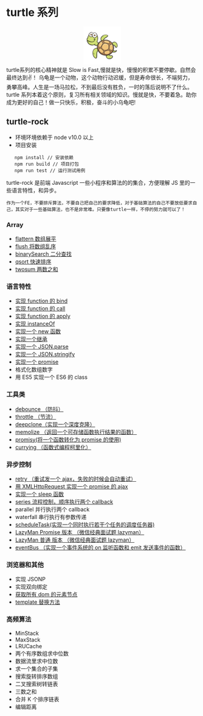 # turtle 系列

<div align=center>
<img src="./imgs/turtle.jpg" width = "100" height = "100"  />
</div>
turtle系列的核心精神就是 Slow is Fast,慢就是快，慢慢的积累不要停歇。自然会最终达到✌️！
乌龟是一个动物，这个动物行动迟缓，但是寿命很长，不端努力，勇攀高峰。人生是一场马拉松，不到最后没有胜负，一时的落后说明不了什么。
turtle 系列本着这个原则，复习所有相关领域的知识。慢就是快，不要着急。助你成为更好的自己！做一只快乐，积极，奋斗的小乌龟吧!

## turtle-rock

-   环境环境依赖于 node v10.0 以上
-   项目安装

```
   npm install // 安装依赖
   npm run build // 项目打包
   npm run test // 运行测试用例
```

turtle-rock 是前端 Javascript 一些小程序和算法的的集合，方便理解 JS 里的一些语言特性，和异步。

```
作为一个FE，不要排斥算法，不要自己把自己的要求降低，对于基础算法的自己不要放低要求自己，其实对于一些基础算法，也不是非常难。只要像turtle一样，不停的努力就可以了！
```

### Array

-   [flattern 数组展平](https://github.com/scofieldfan/turtle-rock/blob/75e703a38ba64c8478114b16ad200703c377fec9/src/array.js#L1)
-   [flush 将数组乱序](https://github.com/scofieldfan/turtle-rock/blob/75e703a38ba64c8478114b16ad200703c377fec9/src/array.js#L16)
-   [binarySearch 二分查找](https://github.com/scofieldfan/turtle-rock/blob/75e703a38ba64c8478114b16ad200703c377fec9/src/array.js#L24)
-   [qsort 快速排序](https://github.com/scofieldfan/turtle-rock/blob/75e703a38ba64c8478114b16ad200703c377fec9/src/array.js#L42)
-   [twosum 两数之和](https://github.com/scofieldfan/turtle-rock/blob/75e703a38ba64c8478114b16ad200703c377fec9/src/array.js#L69)

### 语言特性

-   [实现 function 的 bind](https://github.com/scofieldfan/turtle-rock/blob/155d58a98315710a44b7a0241daa1ad9d4f38364/src/emcascript.js#L1)
-   [实现 function 的 call](https://github.com/scofieldfan/turtle-rock/blob/155d58a98315710a44b7a0241daa1ad9d4f38364/src/emcascript.js#L12)
-   [实现 function 的 apply](https://github.com/scofieldfan/turtle-rock/blob/155d58a98315710a44b7a0241daa1ad9d4f38364/src/emcascript.js#L16)
-   [实现 instanceOf](https://github.com/scofieldfan/turtle-rock/blob/155d58a98315710a44b7a0241daa1ad9d4f38364/src/emcascript.js#L20)
-   [实现一个 new 函数](https://github.com/scofieldfan/turtle-rock/blob/155d58a98315710a44b7a0241daa1ad9d4f38364/src/emcascript.js#L32)
-   [实现一个继承](https://github.com/scofieldfan/turtle-rock/blob/155d58a98315710a44b7a0241daa1ad9d4f38364/src/emcascript.js#L41)
-   [实现一个 JSON.parse](https://github.com/scofieldfan/turtle-rock/blob/155d58a98315710a44b7a0241daa1ad9d4f38364/src/emcascript.js#L76)
-   [实现一个 JSON.stringify](https://github.com/scofieldfan/turtle-rock/blob/155d58a98315710a44b7a0241daa1ad9d4f38364/src/emcascript.js#L112)
-   [实现一个 promise](https://github.com/scofieldfan/turtle-rock/blob/155d58a98315710a44b7a0241daa1ad9d4f38364/src/my-promise.js#L1)
-   格式化数组数字
-   用 ES5 实现一个 ES6 的 class

### 工具类

-   [debounce （防抖）](https://github.com/scofieldfan/turtle-rock/blob/e4598498e434836d0dcf0a40f1408d4ca02b73fc/src/util.js#L2)
-   [throttle （节流）](https://github.com/scofieldfan/turtle-rock/blob/e4598498e434836d0dcf0a40f1408d4ca02b73fc/src/util.js#L14)
-   [deepclone（实现一个深度克隆）](https://github.com/scofieldfan/turtle-rock/blob/e4598498e434836d0dcf0a40f1408d4ca02b73fc/src/util.js#L68)
-   [memolize （返回一个可存储函数执行结果的函数）](https://github.com/scofieldfan/turtle-rock/blob/e4598498e434836d0dcf0a40f1408d4ca02b73fc/src/util.js#L25)
-   [promisy(将一个函数转化为 promise 的使用)](https://github.com/scofieldfan/turtle-rock/blob/e4598498e434836d0dcf0a40f1408d4ca02b73fc/src/util.js#L46)
-   [currying （函数式编程柯里化）](https://github.com/scofieldfan/turtle-rock/blob/e4598498e434836d0dcf0a40f1408d4ca02b73fc/src/util.js#L57)

### 异步控制

-   [retry （重试发一个 ajax，失败的时候会自动重试）](https://github.com/scofieldfan/turtle-rock/blob/5ab0efce0fc8017a8367a3a96d4495787ff8f162/src/async-util.js#L18)
-   [用 XMLHttpRequest 实现一个 promise 的 ajax](https://github.com/scofieldfan/turtle-rock/blob/5ab0efce0fc8017a8367a3a96d4495787ff8f162/src/async-util.js#L25)
-   [实现一个 sleep 函数](https://github.com/scofieldfan/turtle-rock/blob/5ab0efce0fc8017a8367a3a96d4495787ff8f162/src/async-util.js#L10)
-   [series 流程控制，顺序执行两个 callback](https://github.com/scofieldfan/turtle-rock/blob/5ab0efce0fc8017a8367a3a96d4495787ff8f162/src/async-util.js#L1)
-   parallel 并行执行两个 callback
-   waterfall 串行执行有参数传递
-   [scheduleTask(实现一个同时执行若干个任务的调度任务器)](https://github.com/scofieldfan/turtle-rock/blob/dbf14464c570f829f07002c3aaffc442fc1d419f/src/schedule.js#L9)
-   [LazyMan Promise 版本 （微信经典面试题 lazyman）](https://github.com/scofieldfan/turtle-rock/blob/dbf14464c570f829f07002c3aaffc442fc1d419f/src/lazyman-promise.js#L6)
-   [LazyMan 普通 版本 （微信经典面试题 lazyman）](https://github.com/scofieldfan/turtle-rock/blob/dbf14464c570f829f07002c3aaffc442fc1d419f/src/lazyman.js#L5)
-   [eventBus （实现一个事件系统的 on 监听函数和 emit 发送事件的函数）](https://github.com/scofieldfan/turtle-rock/blob/dbf14464c570f829f07002c3aaffc442fc1d419f/src/event-bus.js#L12)

### 浏览器和其他

-   实现 JSONP
-   实现双向绑定
-   [获取所有 dom 的元素节点](https://github.com/scofieldfan/turtle-rock/blob/b31c5d43b05986101861054dd15626cb234f88da/src/dom.js#L4)
-   [template 替换方法](https://github.com/scofieldfan/turtle-rock/blob/b31c5d43b05986101861054dd15626cb234f88da/src/dom.js#L1)

### 高频算法

-   MinStack
-   MaxStack
-   LRUCache
-   两个有序数组求中位数
-   数据流里求中位数
-   求一个集合的子集
-   搜索旋转排序数组
-   二叉搜索树转链表
-   三数之和
-   合并 K 个排序链表
-   编辑距离
